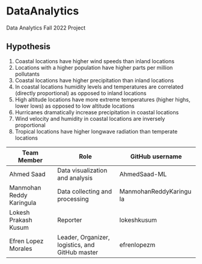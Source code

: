 # DataAnalytics
Data Analytics Fall 2022 Project

## Hypothesis

1.   Coastal locations have higher wind speeds than inland locations
2.   Locations with a higher population have higher parts per million pollutants
3.   Coastal locations have higher precipitation than inland locations
4.   In coastal locations humidity levels and temperatures are correlated (directly proportional) as opposed to inland locations
5.   High altitude locations have more extreme temperatures (higher highs, lower lows) as opposed to low altitude locations
6.   Hurricanes dramatically increase precipitation in coastal locations
7.   Wind velocity and humidity in coastal locations are inversely proportional
8.   Tropical locations have higher longwave radiation than temperate locations


| Team Member | Role | GitHub username |
| --- | --- | --- |
| Ahmed Saad | Data visualization and analysis | AhmedSaad-ML |
| Manmohan Reddy Karingula | Data collecting and processing | ManmohanReddyKaringu la |
| Lokesh Prakash Kusum | Reporter | lokeshkusum |
| Efren Lopez Morales | Leader, Organizer, logistics, and GitHub master | efrenlopezm |
